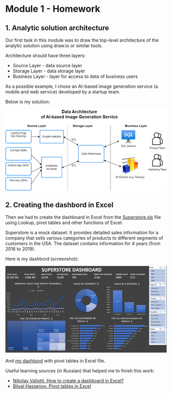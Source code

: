 # Module 1 - Homework

## 1. Analytic solution architecture

Our first task in this module was to draw the top-level architecture of the analytic solution using draw.io or similar tools.

Architecture should have three layers:

- Source Layer - data source layer
- Storage Layer - data storage layer
- Business Layer - layer for access to data of business users

As a possible example, I chose an AI-based image generation service (a mobile and web service) developed by a startup team.
 
Below is my solution:

![](images/Mobile_app_data.drawio.png)

## 2. Сreating the dashbord in Excel

Then we had to create the dashboard in Excel from the [Superstore.xls](sources/Sample%20-%20Superstore.xls) file using Lookup, pivot tables and other functions of Excel.

Superstore is a mock dataset. It provides detailed sales information for a company that sells various categories of products to different segments of customers in the USA. The dataset contains information for 4 years (from 2016 to 2019).

Here is my dashbord (screenshot):

![](images/Pasted%20image%2020230619003903.png)

And [my dashbord](sources/Sample%20-%20Superstore%20-%20MyDashboard.xlsx) with pivot tables in Excel file.

Useful learning sources (in Russian) that helped me to finish this work:
- [Nikolay Valiotti. How to create a dashboard in Excel?](https://www.youtube.com/watch?v=rxu8jmsvw98&t=1748s)
- [Bilyal Hassenov. Pivot tables in Excel](https://www.youtube.com/playlist?list=PLsPotgU_ELTr4CErtpe13uGeCFX93Fiwb)


